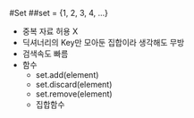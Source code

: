 #Set
##set = {1, 2, 3, 4, ...}
+ 중복 자료 허용 X
+ 딕셔너리의 Key만 모아둔 집합이라 생각해도 무방
+ 검색속도 빠름
+ 함수
  + set.add(element)
  + set.discard(element)
  + set.remove(element)
  + 집합함수